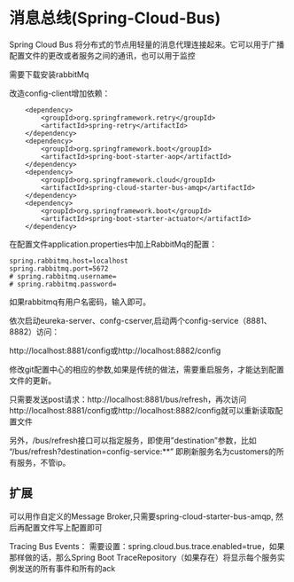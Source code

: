 # 消息总线(Spring-Cloud-Bus)

Spring Cloud Bus 将分布式的节点用轻量的消息代理连接起来。它可以用于广播配置文件的更改或者服务之间的通讯，也可以用于监控

需要下载安装rabbitMq

改造config-client增加依赖：
	 
        <dependency>
            <groupId>org.springframework.retry</groupId>
            <artifactId>spring-retry</artifactId>
        </dependency>
        <dependency>
            <groupId>org.springframework.boot</groupId>
            <artifactId>spring-boot-starter-aop</artifactId>
        </dependency>
        <dependency>
            <groupId>org.springframework.cloud</groupId>
            <artifactId>spring-cloud-starter-bus-amqp</artifactId>
        </dependency>
        <dependency>
            <groupId>org.springframework.boot</groupId>
            <artifactId>spring-boot-starter-actuator</artifactId>
        </dependency>
在配置文件application.properties中加上RabbitMq的配置：

	spring.rabbitmq.host=localhost
	spring.rabbitmq.port=5672
	# spring.rabbitmq.username=
	# spring.rabbitmq.password=

如果rabbitmq有用户名密码，输入即可。

依次启动eureka-server、confg-cserver,启动两个config-service（8881、8882）访问：

http://localhost:8881/config或http://localhost:8882/config

修改git配置中心的相应的参数,如果是传统的做法，需要重启服务，才能达到配置文件的更新。

只需要发送post请求：http://localhost:8881/bus/refresh，再次访问http://localhost:8881/config或http://localhost:8882/config就可以重新读取配置文件

另外，/bus/refresh接口可以指定服务，即使用”destination”参数，比如 “/bus/refresh?destination=config-service:**” 即刷新服务名为customers的所有服务，不管ip。

## 扩展

可以用作自定义的Message Broker,只需要spring-cloud-starter-bus-amqp, 然后再配置文件写上配置即可

Tracing Bus Events： 
需要设置：spring.cloud.bus.trace.enabled=true，如果那样做的话，那么Spring Boot TraceRepository（如果存在）将显示每个服务实例发送的所有事件和所有的ack